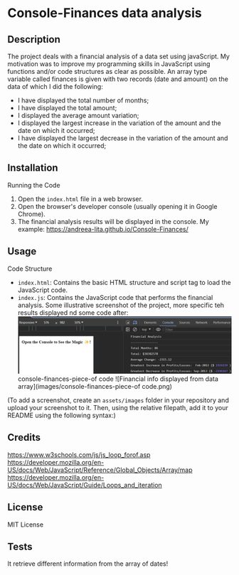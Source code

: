 # Console-Finances data analysis 

## Description

The project deals with a financial analysis of a data set using javaScript. My motivation was to improve my programming skills in JavaScript using functions and/or code structures as clear as possible. An array type variable called finances is given with two records (date and amount) on the data of which I did the following:
- I have displayed the total number of months;
- I have displayed the total amount;
- I displayed the average amount variation;
- I displayed the largest increase in the variation of the amount and the date on which it occurred;
- I have displayed the largest decrease in the variation of the amount and the date on which it occurred;

## Installation

Running the Code
1. Open the `index.html` file in a web browser.
2. Open the browser's developer console (usually opening it in Google Chrome).
3. The financial analysis results will be displayed in the console.
My example:
https://andreea-lita.github.io/Console-Finances/ 

## Usage

Code Structure
- `index.html`: Contains the basic HTML structure and script tag to load the JavaScript code.
- `index.js`: Contains the JavaScript code that performs the financial analysis.
Some illustrative screenshot of the project, more specific teh results displayed nd some code after:
![Financial info displayed from data array](images/financial_info_calcul_display_results.png)
console-finances-piece-of code
![Financial info displayed from data array](images/console-finances-piece-of code.png)

(To add a screenshot, create an `assets/images` folder in your repository and upload your screenshot to it. Then, using the relative filepath, add it to your README using the following syntax:)

## Credits

https://www.w3schools.com/js/js_loop_forof.asp
https://developer.mozilla.org/en-US/docs/Web/JavaScript/Reference/Global_Objects/Array/map 
https://developer.mozilla.org/en-US/docs/Web/JavaScript/Guide/Loops_and_iteration

## License
MIT License

## Tests
It retrieve different information from the array of dates!